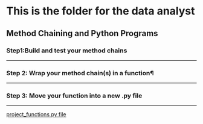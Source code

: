 # This is the folder for the data analyst

## Method Chaining and Python Programs

### Step1:Build and test your method chains
---

### Step 2: Wrap your method chain(s) in a function¶
---

### Step 3: Move your function into a new .py file
---

[project_functions py file](project_functions.py)